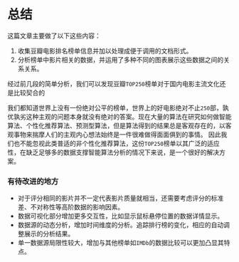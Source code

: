 # 总结

这篇文章主要做了以下这些内容：  
1. 收集豆瓣电影排名榜单信息并加以处理成便于调用的文档形式。  
2. 分析榜单中影片相关的数据，并运用了多种不同的图表展示这些数据之间的关系关系。    

经过前几段的简单分析，我们可以发现豆瓣`TOP250`榜单对于国内电影主流文化还是比较契合的 

我们都知道世界上没有一份绝对公平的榜单，世界上的好电影绝对不止`250`部，孰优孰劣这种主观的问题本身就没有绝对的答案。现在大量的算法在研究如何做智能算法、个性化推荐算法、预测型算法，但是算法得到的结果总是客观存在的，以客观事物来揣摩人们的主观内心想法始终是一件很难做得面面俱到的事情。
因此我们也不能忽视此类普适的非个性化推荐算法，这份`TOP250`榜单以其广泛的适应性，在缺乏足够多的数据支撑智能算法分析的情况下来说，是一个很好的解决方案。



### 有待改进的地方

+ 对于评分相同的影片并不一定代表影片质量就相当，还需要考虑评分的标准差、不对称性等高阶数据的影响因素。  
+ 数据可视化部分增加更多交互性，比如显示鼠标悬停位置的数据详情显示。  
+ 数据源的动态分析，增加时间维度的分析。追踪排行榜的变化，相应的自动调整展示的分析结果。  
+ 单一数据源局限性较大，增加与其他榜单如`IMDb`的数据比较可以更加凸显其特点。 
